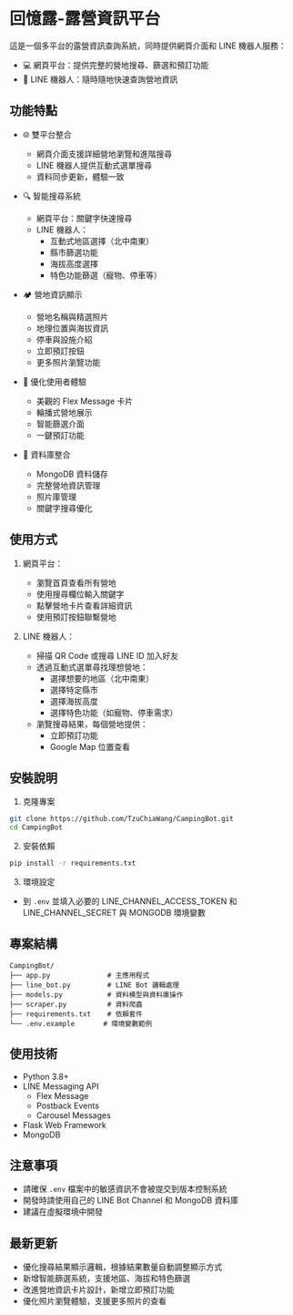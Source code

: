 # 回憶露-露營資訊平台

這是一個多平台的露營資訊查詢系統，同時提供網頁介面和 LINE 機器人服務：

- 💻 網頁平台：提供完整的營地搜尋、篩選和預訂功能
- 📱 LINE 機器人：隨時隨地快速查詢營地資訊

## 功能特點

- 🌐 雙平台整合

  - 網頁介面支援詳細營地瀏覽和進階搜尋
  - LINE 機器人提供互動式選單搜尋
  - 資料同步更新，體驗一致

- 🔍 智能搜尋系統

  - 網頁平台：關鍵字快速搜尋
  - LINE 機器人：
    - 互動式地區選擇（北中南東）
    - 縣市篩選功能
    - 海拔高度選擇
    - 特色功能篩選（寵物、停車等）

- 🏕️ 營地資訊顯示

  - 營地名稱與精選照片
  - 地理位置與海拔資訊
  - 停車與設施介紹
  - 立即預訂按鈕
  - 更多照片瀏覽功能

- 📱 優化使用者體驗

  - 美觀的 Flex Message 卡片
  - 輪播式營地展示
  - 智能篩選介面
  - 一鍵預訂功能

- 💾 資料庫整合
  - MongoDB 資料儲存
  - 完整營地資訊管理
  - 照片庫管理
  - 關鍵字搜尋優化

## 使用方式

1. 網頁平台：

   - 瀏覽首頁查看所有營地
   - 使用搜尋欄位輸入關鍵字
   - 點擊營地卡片查看詳細資訊
   - 使用預訂按鈕聯繫營地

2. LINE 機器人：
   - 掃描 QR Code 或搜尋 LINE ID 加入好友
   - 透過互動式選單尋找理想營地：
     - 選擇想要的地區（北中南東）
     - 選擇特定縣市
     - 選擇海拔高度
     - 選擇特色功能（如寵物、停車需求）
   - 瀏覽搜尋結果，每個營地提供：
     - 立即預訂功能
     - Google Map 位置查看

## 安裝說明

1. 克隆專案

```bash
git clone https://github.com/TzuChiaWang/CampingBot.git
cd CampingBot
```

2. 安裝依賴

```bash
pip install -r requirements.txt
```

3. 環境設定

- 到 `.env` 並填入必要的 LINE_CHANNEL_ACCESS_TOKEN 和 LINE_CHANNEL_SECRET 與 MONGODB 環境變數

## 專案結構

```
CampingBot/
├── app.py              # 主應用程式
├── line_bot.py         # LINE Bot 邏輯處理
├── models.py           # 資料模型與資料庫操作
├── scraper.py          # 資料爬蟲
├── requirements.txt    # 依賴套件
└── .env.example       # 環境變數範例
```

## 使用技術

- Python 3.8+
- LINE Messaging API
  - Flex Message
  - Postback Events
  - Carousel Messages
- Flask Web Framework
- MongoDB

## 注意事項

- 請確保 `.env` 檔案中的敏感資訊不會被提交到版本控制系統
- 開發時請使用自己的 LINE Bot Channel 和 MongoDB 資料庫
- 建議在虛擬環境中開發

## 最新更新

- 優化搜尋結果顯示邏輯，根據結果數量自動調整顯示方式
- 新增智能篩選系統，支援地區、海拔和特色篩選
- 改進營地資訊卡片設計，新增立即預訂功能
- 優化照片瀏覽體驗，支援更多照片的查看
